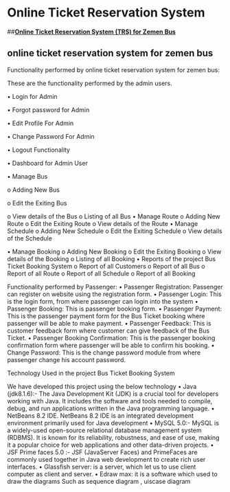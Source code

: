 # Online Ticket Reservation System 
##__[Online Ticket Reservation System (TRS) for Zemen Bus](https://github.com/DemisD/online-ticket-reservation-system)__

## online ticket reservation system for zemen bus

Functionality performed by online ticket reservation system for zemen bus:

These are the functionality performed by the admin users.

•	Login for Admin

•	Forgot password for Admin

•	Edit Profile For Admin

•	Change Password For Admin

•	Logout Functionality

•	Dashboard for Admin User

•	Manage Bus

o	Adding New Bus

o	Edit the Exiting Bus

o	View details of the Bus
o	 Listing of all Bus
•	Manage Route
o	Adding New Route
o	Edit the Exiting Route
o	View details of the Route
•	Manage Schedule
o	Adding New Schedule
o	Edit the Exiting Schedule
o	View details of the Schedule

•	Manage Booking
o	Adding New Booking
o	Edit the Exiting Booking
o	View details of the Booking
o	Listing of all Booking
•	Reports of the project Bus Ticket Booking System
o	Report of all Customers
o	Report of all Bus
o	Report of all Route
o	Report of all Schedule
o	Report of all Booking

Functionality performed by Passenger:
•	Passenger Registration: Passenger can register on website using the registration form.
•	Passenger Login: This is the login form, from where passenger can login into the system
•	Passenger Booking: This is passenger booking form.
•	Passenger Payment: This is the passenger payment form for the Bus Ticket booking where passenger will be able to make payment.
•	Passenger Feedback: This is customer feedback form where customer can give feedback of the Bus Ticket.
•	Passenger Booking Confirmation: This is the passenger booking confirmation form where passenger will be able to confirm his booking. 
•	Change Password: This is the change password module from where passenger change his account password.

Technology Used in the project Bus Ticket Booking System

  We have developed this project using the below technology
•   Java (jdk8.1.6):- The Java Development Kit (JDK) is a crucial tool for developers working with Java. It includes the software and tools needed to compile, debug, and run applications written in the Java programming language.
•	NetBeans 8.2 IDE. NetBeans 8.2 IDE is an integrated development environment primarily used for Java development
•	MySQL 5.0:- MySQL is a widely-used open-source relational database management system (RDBMS). It is known for its reliability, robustness, and ease of use, making it a popular choice for web applications and other data-driven projects.
•	JSF Prime faces 5.0 :-  JSF (JavaServer Faces) and PrimeFaces are commonly used together in Java web development to create rich user interfaces.
•	Glassfish server: is a server, which let us to use client computer as client and server. 
•	Edraw max:  it is a software which used to draw the diagrams Such as sequence diagram , uiscase diagram




